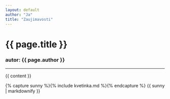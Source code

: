 ```yaml
---
layout: default
author: "Ja"
title: "Zaujimavosti"
---
```


<h1> {{ page.title }} </h1>
<h3> autor: {{ page.author }} </h3>
<hr />

{{ content }}

{% capture sunny %}{% include kvetinka.md %}{% endcapture %}
{{ sunny | markdownify }}




